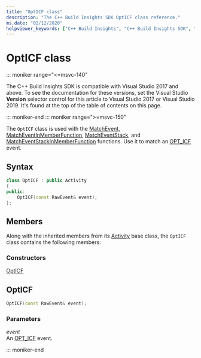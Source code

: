 ```yaml
---
title: "OptICF class"
description: "The C++ Build Insights SDK OptICF class reference."
ms.date: "02/12/2020"
helpviewer_keywords: ["C++ Build Insights", "C++ Build Insights SDK", "OptICF", "throughput analysis", "build time analysis", "vcperf.exe"]
---
```

# OptICF class

::: moniker range="<=msvc-140"

The C++ Build Insights SDK is compatible with Visual Studio 2017 and above. To see the documentation for these versions, set the Visual Studio **Version** selector control for this article to Visual Studio 2017 or Visual Studio 2019. It's found at the top of the table of contents on this page.

::: moniker-end
::: moniker range=">=msvc-150"

The `OptICF` class is used with the [MatchEvent](../functions/match-event.md), [MatchEventInMemberFunction](../functions/match-event-in-member-function.md), [MatchEventStack](../functions/match-event-stack.md), and [MatchEventStackInMemberFunction](../functions/match-event-stack-in-member-function.md) functions. Use it to match an [OPT_ICF](../event-table.md#opt-icf) event.

## Syntax

```cpp
class OptICF : public Activity
{
public:
    OptICF(const RawEvent& event);
};
```

## Members

Along with the inherited members from its [Activity](activity.md) base class, the `OptICF` class contains the following members:

### Constructors

[OptICF](#opt-icf)

## <a name="opt-icf"></a> OptICF

```cpp
OptICF(const RawEvent& event);
```

### Parameters

*event*\
An [OPT_ICF](../event-table.md#opt-icf) event.

::: moniker-end
